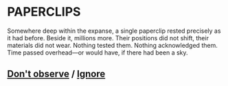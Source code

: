 # PAPERCLIPS

Somewhere deep within the expanse, a single paperclip rested precisely as it had before. Beside it, millions more. Their positions did not shift, their materials did not wear. Nothing tested them. Nothing acknowledged them. Time passed overhead—or would have, if there had been a sky.

## [Don't observe](page-ac2e61e27912873b) / [Ignore](page-3602750b16f62c1c)
